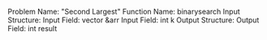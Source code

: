 Problem Name: "Second Largest"
Function Name: binarysearch
Input Structure:
Input Field: vector<int> &arr
Input Field: int k
Output Structure:
Output Field: int result
